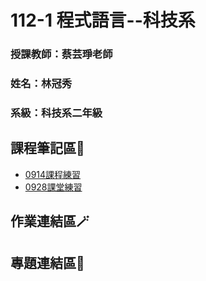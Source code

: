 # 112-1 程式語言--科技系
### 授課教師：蔡芸琤老師
### 姓名：林冠秀
### 系級：科技系二年級

## 課程筆記區📑
* [0914課程練習](https://github.com/Jessica936/PL/tree/main/0914%20%E8%AA%B2%E5%A0%82%E7%B7%B4%E7%BF%92)
* [0928課堂練習](https://github.com/Jessica936/PL/tree/main/0928%20%E8%AA%B2%E5%A0%82%E7%B7%B4%E7%BF%92)
## 作業連結區🪄
## 專題連結區🔗
